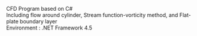 CFD Program based on C#   
Including flow around cylinder, Stream function-vorticity method, and Flat-plate boundary layer   
Environment : .NET Framework 4.5
